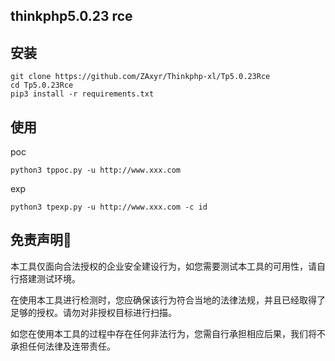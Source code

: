 ## thinkphp5.0.23 rce

## 安装

```
git clone https://github.com/ZAxyr/Thinkphp-xl/Tp5.0.23Rce 
cd Tp5.0.23Rce
pip3 install -r requirements.txt
```

## 使用

poc

```
python3 tppoc.py -u http://www.xxx.com
```

exp

```
python3 tpexp.py -u http://www.xxx.com -c id
```

## 免责声明🧐

本工具仅面向合法授权的企业安全建设行为，如您需要测试本工具的可用性，请自行搭建测试环境。

在使用本工具进行检测时，您应确保该行为符合当地的法律法规，并且已经取得了足够的授权。请勿对非授权目标进行扫描。

如您在使用本工具的过程中存在任何非法行为，您需自行承担相应后果，我们将不承担任何法律及连带责任。
